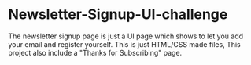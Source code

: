 # Newsletter-Signup-UI-challenge
The newsletter signup page is just a UI page which shows to let you add your email and register yourself. This is just HTML/CSS made files, This project also include a "Thanks for Subscribing" page.
